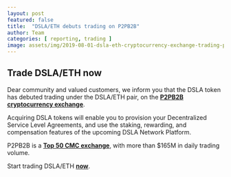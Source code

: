 ```yaml
---
layout: post
featured: false
title:  "DSLA/ETH debuts trading on P2PB2B"
author: Team
categories: [ reporting, trading ]
image: assets/img/2019-08-01-dsla-eth-cryptocurrency-exchange-trading-p2pb2b.jpg
---
```


## <i class="fas fa-rocket"></i> Trade DSLA/ETH now

Dear community and valued customers, we inform you that the DSLA token has debuted trading under the DSLA/ETH pair, on the **[P2PB2B cryptocurrency exchange](https://p2pb2b.io/trade/DSLA_ETH)**.

Acquiring DSLA tokens will enable you to provision your Decentralized Service Level Agreements, and use the staking, rewarding, and compensation features of the upcoming DSLA Network Platform.

P2PB2B is a **[Top 50 CMC exchange](https://coinmarketcap.com/rankings/exchanges/)**, with more than $165M in daily trading volume.

Start trading DSLA/ETH  **[ now](https://p2pb2b.io/trade/DSLA_ETH)**.


